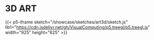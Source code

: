 # 3D ART


{{< p5-iframe sketch="/showcase/sketches/art3d/sketch.js" lib1="https://cdn.jsdelivr.net/gh/VisualComputing/p5.treegl/p5.treegl.js" width="925" height="625" >}}